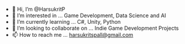 - 👋 Hi, I’m @HarsukritP
- 👀 I’m interested in ... Game Development, Data Science and AI
- 🌱 I’m currently learning ... C#, Unity, Python
- 💞️ I’m looking to collaborate on ... Indie Game Development Projects
- 📫 How to reach me ... harsukritspall@gmail.com

<!---
HarsukritP/HarsukritP is a ✨ special ✨ repository because its `README.md` (this file) appears on your GitHub profile.
You can click the Preview link to take a look at your changes.
--->
